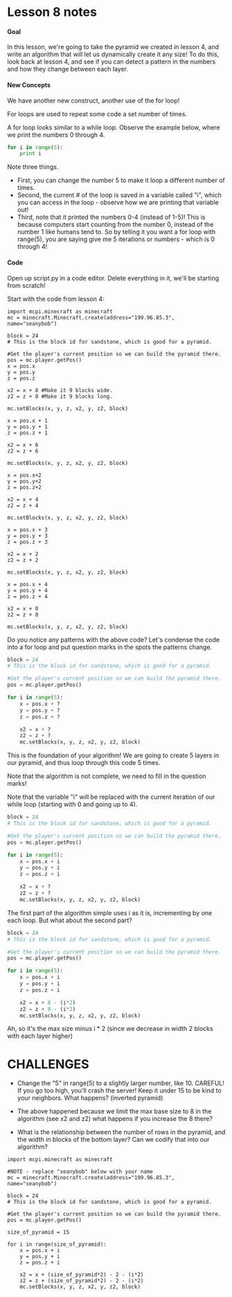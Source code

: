 # Lesson 8 notes

#### Goal
In this lesson, we're going to take the pyramid we created in lesson 4,
   and write an algorithm that will let us dynamically create it any size!
   To do this, look back at lesson 4, and see if you can detect a pattern in the numbers
   and how they change between each layer.

#### New Concepts

We have another new construct, another use of the for loop!

For loops are used to repeat some code a set number of times.

A for loop looks similar to a while loop. Observe the example below, where we print the numbers 0 through 4.

```python
for i in range(5):
    print i
```

Note three things.

- First, you can change the number 5 to make it loop a different number of times.
- Second, the current # of the loop is saved in a variable called "i", which you can access in the loop - observe how we are printing that variable out!
- Third, note that it printed the numbers 0-4 (instead of 1-5)! This is because computers start counting from the number 0, instead of the number 1 like humans tend to. So by telling it you want a for loop with range(5), you are saying give me 5 iterations or numbers - which is 0 through 4!

#### Code
Open up script.py in a code editor. Delete everything in it, we'll be starting from scratch!

Start with the code from lesson 4:
```
import mcpi.minecraft as minecraft
mc = minecraft.Minecraft.create(address="199.96.85.3", name="seanybob")

block = 24
# This is the block id for sandstone, which is good for a pyramid. 

#Get the player's current position so we can build the pyramid there.
pos = mc.player.getPos()
x = pos.x
y = pos.y
z = pos.z

x2 = x + 8 #Make it 9 blocks wide.
z2 = z + 8 #Make it 9 blocks long.

mc.setBlocks(x, y, z, x2, y, z2, block)

x = pos.x + 1
y = pos.y + 1 
z = pos.z + 1

x2 = x + 6 
z2 = z + 6 

mc.setBlocks(x, y, z, x2, y, z2, block)

x = pos.x+2
y = pos.y+2 
z = pos.z+2

x2 = x + 4 
z2 = z + 4 

mc.setBlocks(x, y, z, x2, y, z2, block)

x = pos.x + 3
y = pos.y + 3
z = pos.z + 3

x2 = x + 2
z2 = z + 2 

mc.setBlocks(x, y, z, x2, y, z2, block)

x = pos.x + 4
y = pos.y + 4
z = pos.z + 4

x2 = x + 0
z2 = z + 0 

mc.setBlocks(x, y, z, x2, y, z2, block)
```

Do you notice any patterns with the above code? Let's condense the code into a for loop and put question marks in the spots the patterns change.

```python
block = 24
# This is the block id for sandstone, which is good for a pyramid. 

#Get the player's current position so we can build the pyramid there.
pos = mc.player.getPos()

for i in range(5):
    x = pos.x + ?
    y = pos.y + ?
    z = pos.z + ?

    x2 = x + ?
    z2 = z + ?
    mc.setBlocks(x, y, z, x2, y, z2, block)
```
This is the foundation of your algorithm! We are going to create 5 layers in our pyramid, and thus loop through this code 5 times.

Note that the algorithm is not complete, we need to fill in the question marks!

Note that the variable "i" will be replaced with the current iteration of our while loop (starting with 0 and going up to 4).

```python
block = 24
# This is the block id for sandstone, which is good for a pyramid. 

#Get the player's current position so we can build the pyramid there.
pos = mc.player.getPos()

for i in range(5):
    x = pos.x + i
    y = pos.y + i
    z = pos.z + i

    x2 = x + ?
    z2 = z + ?
    mc.setBlocks(x, y, z, x2, y, z2, block)
```

The first part of the algorithm simple uses i as it is, incrementing by one each loop. But what about the second part?

```python
block = 24
# This is the block id for sandstone, which is good for a pyramid. 

#Get the player's current position so we can build the pyramid there.
pos = mc.player.getPos()

for i in range(5):
    x = pos.x + i
    y = pos.y + i
    z = pos.z + i

    x2 = x + 8 - (i*2)
    z2 = z + 8 - (i*2)
    mc.setBlocks(x, y, z, x2, y, z2, block)
```

Ah, so it's the max size minus i * 2 (since we decrease in width 2 blocks with each layer higher)

# CHALLENGES

- Change the "5" in range(5) to a slightly larger number, like 10. CAREFUL! If you go too high, you'll crash the server! Keep it under 15 to be kind to your neighbors. What happens? (inverted pyramid)

- The above happened because we limit the max base size to 8 in the algorithm (see x2 and z2) what happens if you increase the 8 there?

- What is the relationship between the number of rows in the pyramid, and the width in blocks of the bottom layer? Can we codify that into our algorithm?


```
import mcpi.minecraft as minecraft

#NOTE - replace "seanybob" below with your name
mc = minecraft.Minecraft.create(address="199.96.85.3", name="seanybob")

block = 24
# This is the block id for sandstone, which is good for a pyramid. 

#Get the player's current position so we can build the pyramid there.
pos = mc.player.getPos()

size_of_pyramid = 15

for i in range(size_of_pyramid):
    x = pos.x + i
    y = pos.y + i
    z = pos.z + i

    x2 = x + (size_of_pyramid*2) - 2 - (i*2)
    z2 = z + (size_of_pyramid*2) - 2 - (i*2)
    mc.setBlocks(x, y, z, x2, y, z2, block)
```
